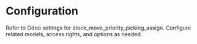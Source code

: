 # Configuration

Refer to Odoo settings for stock_move_priority_picking_assign. Configure related models, access rights, and options as needed.
